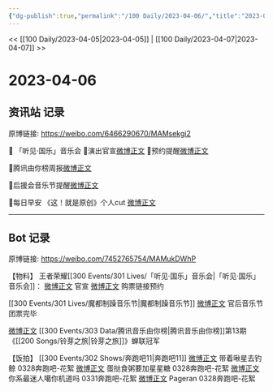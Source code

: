```yaml
---
{"dg-publish":true,"permalink":"/100 Daily/2023-04-06/","title":"2023-04-06","created":"2023-04-07T10:07:03.000+08:00","updated":"2023-04-11T14:46:31.000+08:00"}
---
```



<< [[100 Daily/2023-04-05\|2023-04-05]] | [[100 Daily/2023-04-07\|2023-04-07]] >>

# 2023-04-06

## 资讯站 记录

原博链接: https://weibo.com/6466290670/MAMsekgi2

🌟 「听见·国乐」音乐会
🌸演出官宣[微博正文](https://m.weibo.cn/6466290670/4887549565472050)
🌸预约提醒[微博正文](https://m.weibo.cn/6466290670/4887600127542927)

🌟腾讯由你榜周报[微博正文](https://m.weibo.cn/6466290670/4887553155274052)

🌟后援会音乐节提醒[微博正文](https://m.weibo.cn/6466290670/4887663562199032)

🌟每日早安
《这！就是原创》个人cut [微博正文](https://m.weibo.cn/6466290670/4887423748147460)

---

## Bot 记录

原博链接: https://weibo.com/7452765754/MAMukDWhP

【物料】
王者荣耀[[300 Events/301 Lives/「听见·国乐」音乐会\|「听见·国乐」音乐会]]：
[微博正文](http://weibo.com/5698023579/MAJq2fIsj) 官宣
[微博正文](http://weibo.com/3604205173/MAKByfP6h) 购票链接预约

[[300 Events/301 Lives/魔都制躁音乐节\|魔都制躁音乐节]]
[微博正文](https://weibo.com/5248300719/4887660898554820) 官后音乐节团票完毕

[微博正文](http://weibo.com/6733257358/MAJC5jfaZ) [[300 Events/303 Data/腾讯音乐由你榜\|腾讯音乐由你榜]]第13期《[[200 Songs/铃芽之旅\|铃芽之旅]]》蝉联冠军

【饭拍】
[[300 Events/302 Shows/奔跑吧11\|奔跑吧11]]
[微博正文](http://weibo.com/3246571812/MAJhKo1Dt) 带着啾星去钓鲸 0328奔跑吧-花絮
[微博正文](http://weibo.com/6048634807/MAISSxvIJ) 蛋挞食粥要加星星糖 0328奔跑吧-花絮
[微博正文](http://weibo.com/7724525486/MALW98wz8) 你系最迷人噶你机道吗 0331奔跑吧-花絮
[微博正文](http://weibo.com/7633014126/MAMk4aLVq) Pageran 0328奔跑吧-花絮
